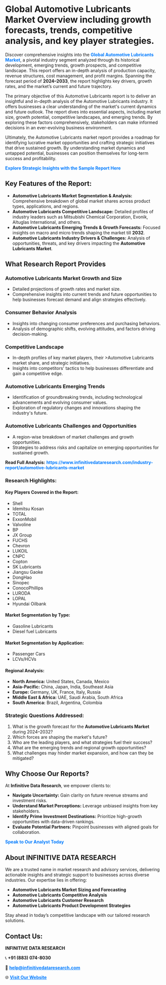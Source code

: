 <h1>Global Automotive Lubricants Market Overview including growth forecasts, trends, competitive analysis, and key player strategies.</h1>
<p>
Discover comprehensive insights into the 
<a href="https://www.infinitivedataresearch.com/industry-report/automotive-lubricants-market" rel="dofollow" style="color: #007BFF; text-decoration: none;"><strong>Global Automotive Lubricants Market</strong></a>, a pivotal industry segment analyzed through its historical development, emerging trends, growth prospects, and competitive landscape. This report offers an in-depth analysis of production capacity, revenue structures, cost management, and profit margins. Spanning the forecast period of <strong>2024–2033</strong>, the report highlights key drivers, growth rates, and the market’s current and future trajectory.
</p>
<p>
The primary objective of this Automotive Lubricants report is to deliver an insightful and in-depth analysis of the Automotive Lubricants industry. It offers businesses a clear understanding of the market's current dynamics and future outlook. The report dives into essential aspects, including market size, growth potential, competitive landscapes, and emerging trends. By exploring these factors comprehensively, stakeholders can make informed decisions in an ever-evolving business environment.
</p>
<p>
Ultimately, the Automotive Lubricants market report provides a roadmap for identifying lucrative market opportunities and crafting strategic initiatives that drive sustained growth. By understanding market dynamics and untapped potential, businesses can position themselves for long-term success and profitability.
</p>
<p>
<a href="https://www.infinitivedataresearch.com/request-sample/reportId=105951" style="color: #007BFF; text-decoration: none;"><strong>Explore Strategic Insights with the Sample Report Here</strong></a>
</p>

<h2>Key Features of the Report:</h2>
<ul>
<li><strong>Automotive Lubricants Market Segmentation & Analysis:</strong> Comprehensive breakdown of global market shares across product types, applications, and regions.</li>
<li><strong>Automotive Lubricants Competitive Landscape:</strong> Detailed profiles of industry leaders such as Mitsubishi Chemical Corporation, Evonik, Altuglas International, and others.</li>
<li><strong>Automotive Lubricants Emerging Trends & Growth Forecasts:</strong> Focused insights on macro and micro trends shaping the market till <strong>2032</strong>.</li>
<li><strong>Automotive Lubricants Industry Drivers & Challenges:</strong> Analysis of opportunities, threats, and key drivers impacting the <strong>Automotive Lubricants Market</strong>.</li>
</ul>

<h2>What Research Report Provides</h2>
<h3>Automotive Lubricants Market Growth and Size</h3>
<ul>
<li>Detailed projections of growth rates and market size.</li>
<li>Comprehensive insights into current trends and future opportunities to help businesses forecast demand and align strategies effectively.</li>
</ul>

<h3>Consumer Behavior Analysis</h3>
<ul>
<li>Insights into changing consumer preferences and purchasing behaviors.</li>
<li>Analysis of demographic shifts, evolving attitudes, and factors driving decision-making.</li>
</ul>

<h3>Competitive Landscape</h3>
<ul>
<li>In-depth profiles of key market players, their >Automotive Lubricants market share, and strategic initiatives.</li>
<li>Insights into competitors' tactics to help businesses differentiate and gain a competitive edge.</li>
</ul>

<h3>Automotive Lubricants Emerging Trends</h3>
<ul>
<li>Identification of groundbreaking trends, including technological advancements and evolving consumer values.</li>
<li>Exploration of regulatory changes and innovations shaping the industry's future.</li>
</ul>

<h3>Automotive Lubricants Challenges and Opportunities</h3>
<ul>
<li>A region-wise breakdown of market challenges and growth opportunities.</li>
<li>Strategies to address risks and capitalize on emerging opportunities for sustained growth.</li>
</ul>
<p><strong>Read Full Analysis:</strong> <a href="https://www.infinitivedataresearch.com/industry-report/automotive-lubricants-market" rel="dofollow" style="color: #007BFF; text-decoration: none;"><strong>https://www.infinitivedataresearch.com/industry-report/automotive-lubricants-market</strong></a></p>
<h3>Research Highlights:</h3>
<h4>Key Players Covered in the Report:</h4>
<ul><li>Shell</li><li>Idemitsu Kosan</li><li>TOTAL</li><li>ExxonMobil</li><li>Valvoline</li><li>BP</li><li>JX Group</li><li>FUCHS</li><li>Chevron</li><li>LUKOIL</li><li>CNPC</li><li>Copton</li><li>SK Lubricants</li><li>Jiangsu Gaoke</li><li>DongHao</li><li>Sinopec</li><li>ConocoPhillips</li><li>LURODA</li><li>LOPAL</li><li>Hyundai Oilbank</li></ul>
<h4>Market Segmentation by Type:</h4>
<ul><li>Gasoline Lubricants</li><li>Diesel fuel Lubricants</li></ul>
<h4>Market Segmentation by Application:</h4>
<ul><li>Passenger Cars</li><li>LCVs/HCVs</li></ul>

<h4>Regional Analysis:</h4>
<ul>
<li><strong>North America:</strong> United States, Canada, Mexico</li>
<li><strong>Asia-Pacific:</strong> China, Japan, India, Southeast Asia</li>
<li><strong>Europe:</strong> Germany, UK, France, Italy, Russia</li>
<li><strong>Middle East & Africa:</strong> UAE, Saudi Arabia, South Africa</li>
<li><strong>South America:</strong> Brazil, Argentina, Colombia</li>
</ul>

<h3>Strategic Questions Addressed:</h3>
<ol>
<li>What is the growth forecast for the <strong>Automotive Lubricants Market</strong> during 2024–2032?</li>
<li>Which forces are shaping the market's future?</li>
<li>Who are the leading players, and what strategies fuel their success?</li>
<li>What are the emerging trends and regional growth opportunities?</li>
<li>What challenges may hinder market expansion, and how can they be mitigated?</li>
</ol>

<h2>Why Choose Our Reports?</h2>
<p>At <strong>Infinitive Data Research</strong>, we empower clients to:</p>
<ul>
<li><strong>Navigate Uncertainty:</strong> Gain clarity on future revenue streams and investment risks.</li>
<li><strong>Understand Market Perceptions:</strong> Leverage unbiased insights from key stakeholders.</li>
<li><strong>Identify Prime Investment Destinations:</strong> Prioritize high-growth opportunities with data-driven rankings.</li>
<li><strong>Evaluate Potential Partners:</strong> Pinpoint businesses with aligned goals for collaboration.</li>
</ul>
<p><a href="https://www.infinitivedataresearch.com/industry-report/automotive-lubricants-market" rel="dofollow" style="color: #007BFF; text-decoration: none;"><strong>Speak to Our Analyst Today</strong></a></p>

<h2>About INFINITIVE DATA RESEARCH</h2>
<p>We are a trusted name in market research and advisory services, delivering actionable insights and strategic support to businesses across diverse industries. Our expertise lies in offering:</p>
<ul>
<li><strong>Automotive Lubricants Market Sizing and Forecasting</strong></li>
<li><strong>Automotive Lubricants Competitive Analysis</strong></li>
<li><strong>Automotive Lubricants Customer Research</strong></li>
<li><strong>Automotive Lubricants Product Development Strategies</strong></li>
</ul>
<p>Stay ahead in today’s competitive landscape with our tailored research solutions.</p>

<h2>Contact Us:</h2>
<p><strong>INFINITIVE DATA RESEARCH</strong></p>
<p>📞 <strong>+91 (883) 074-8030</strong></p>
<p>📧 <strong><a href="mailto:help@infinitivedataresearch.com" style="color: #007BFF;">help@infinitivedataresearch.com</a></strong></p>
<p>🌐 <strong><a href="https://www.infinitivedataresearch.com" rel="dofollow" style="color: #007BFF;">Visit Our Website</a></strong></p>